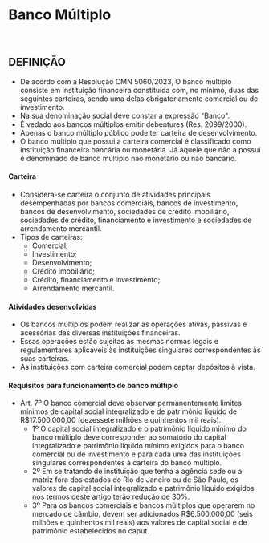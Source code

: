 # Banco Múltiplo

<br>

## DEFINIÇÃO
* De acordo com a Resolução CMN 5060/2023, O banco múltiplo consiste em instituição financeira constituída com, no mínimo, duas das seguintes carteiras, sendo uma delas
obrigatoriamente comercial ou de investimento.
* Na sua denominação social deve constar a expressão "Banco".
* É vedado aos bancos múltiplos emitir debentures (Res. 2099/2000).
* Apenas o banco múltiplo público pode ter carteira de desenvolvimento.
*  O banco múltiplo que possui a carteira comercial é classificado como instituição financeira bancária ou monetária. Já aquele que não a possui é denominado de banco múltiplo não monetário ou não bancário.

#### Carteira
* Considera-se carteira o conjunto de atividades principais desempenhadas por bancos comerciais, bancos de investimento, bancos de desenvolvimento, sociedades de crédito
imobiliário, sociedades de crédito, financiamento e investimento e sociedades de arrendamento mercantil.
* Tipos de carteiras:
  - Comercial;
  - Investimento;
  - Desenvolvimento;
  - Crédito imobiliário;
  - Crédito, financiamento e investimento;
  - Arrendamento mercantil.

#### Atividades desenvolvidas
* Os bancos múltiplos podem realizar as operações ativas, passivas e acessórias das diversas
instituições financeiras. 
* Essas operações estão sujeitas às mesmas normas legais e regulamentares aplicáveis às instituições singulares correspondentes às suas carteiras.
* As instituições com carteira comercial podem captar depósitos à vista.

#### Requisitos para funcionamento de banco múltiplo
* Art. 7º O banco comercial deve observar permanentemente limites mínimos de capital social integralizado e de patrimônio líquido de R$17.500.000,00 (dezessete milhões e quinhentos mil reais).
  - 1º O capital social integralizado e o patrimônio líquido mínimo do banco múltiplo deve corresponder ao somatório do capital integralizado e patrimônio líquido mínimo exigidos para
o banco comercial ou de investimento e para cada uma das instituições singulares correspondentes à carteira do banco múltiplo.
  - 2º Em se tratando de instituição que tenha a agência sede ou a matriz fora dos estados do Rio de Janeiro ou de São Paulo, os valores de capital social integralizado e patrimônio líquido exigidos nos termos deste artigo terão redução de 30%.
  - 3º Para os bancos comerciais e bancos múltiplos que operarem no mercado de câmbio, devem ser adicionados R$6.500.000,00 (seis milhões e quinhentos mil reais) aos valores de capital social e de patrimônio estabelecidos no caput.